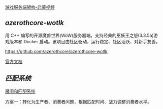 

[游戏服务端架构-启蒙视频](https://www.bilibili.com/video/BV1gg4y1g7qY)


## _azerothcore-wotlk_

用 C++ 编写的开源魔兽世界(WoW)服务器端，支持经典的巫妖王之怒(3.3.5a)游戏版本和 Docker 启动。该项目由社区驱动，运行稳定、社区活跃、对新手友善。

https://github.com/azerothcore/azerothcore-wotlk


[官方文档](https://www.azerothcore.org/wiki/getting-started)


## _匹配系统_

[房间和匹配系统](https://juejin.cn/post/7095766143612223524)


方案一：转化为生产者、消费者问题，根据匹配时间、战力调整消费者水平。